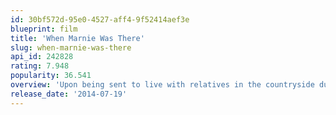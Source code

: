 ```yaml
---
id: 30bf572d-95e0-4527-aff4-9f52414aef3e
blueprint: film
title: 'When Marnie Was There'
slug: when-marnie-was-there
api_id: 242828
rating: 7.948
popularity: 36.541
overview: 'Upon being sent to live with relatives in the countryside due to an illness, an emotionally distant adolescent girl becomes obsessed with an abandoned mansion and infatuated with a girl who lives there - a girl who may or may not be real.'
release_date: '2014-07-19'
---
```

